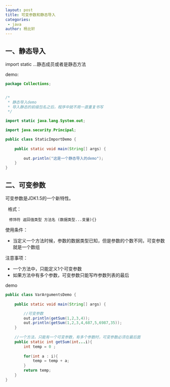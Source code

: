 ```yaml
---
layout: post
title: 可变参数和静态导入
categories: 
 - java
author: 杨比轩
---
```


## 一、静态导入

import static ...静态成员或者是静态方法

demo:

```java
package Collections;


/*
 * 静态导入demo
 * 导入静态的前缀包名之后，程序中就不用一直重复书写
 */

import static java.lang.System.out;

import java.security.Principal;

public class StaticImportDemo {
	
	public static void main(String[] args) {
		
		out.println("这是一个静态导入的demo");
	}
}
```
## 二、可变参数

可变参数是JDK1.5的一个新特性。

  格式：

   `修饰符 返回值类型 方法名 (数据类型...变量){}`

使用条件：

- 当定义一个方法时候，参数的数据类型已知，但是参数的个数不同，可变参数就是一个数组

注意事项：

- 一个方法中，只能定义1个可变参数
- 如果方法中有多个参数，可变参数只能写咋参数列表的最后

demo

```java
public class VarArgumentsDemo {
	
	public static void main(String[] args) {

		//可变参数
		out.println(getSum(1,2,3,4));
		out.println(getSum(1,2,3,4,687,5,6987,35));
	}
	
	//一个方法，只能有一个可变参数，有多个参数时，可变参数必须在最后面
	public static int getSum(int...i){
		int temp = 0 ;
		
		for(int a : i){
			temp = temp + a;
		}
		return temp;
	}
}
```
